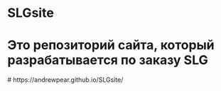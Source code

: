 # SLGsite
<h1>Это репозиторий сайта, который разрабатывается по заказу SLG</h1>
# https://andrewpear.github.io/SLGsite/
